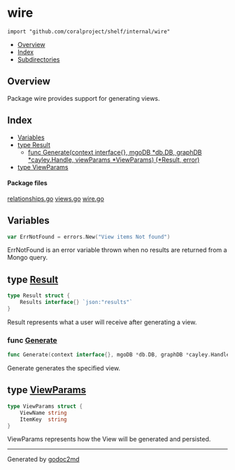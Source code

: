 

# wire
`import "github.com/coralproject/shelf/internal/wire"`

* [Overview](#pkg-overview)
* [Index](#pkg-index)
* [Subdirectories](#pkg-subdirectories)

## <a name="pkg-overview">Overview</a>
Package wire provides support for generating views.




## <a name="pkg-index">Index</a>
* [Variables](#pkg-variables)
* [type Result](#Result)
  * [func Generate(context interface{}, mgoDB *db.DB, graphDB *cayley.Handle, viewParams *ViewParams) (*Result, error)](#Generate)
* [type ViewParams](#ViewParams)


#### <a name="pkg-files">Package files</a>
[relationships.go](/src/github.com/coralproject/shelf/internal/wire/relationships.go) [views.go](/src/github.com/coralproject/shelf/internal/wire/views.go) [wire.go](/src/github.com/coralproject/shelf/internal/wire/wire.go) 



## <a name="pkg-variables">Variables</a>
``` go
var ErrNotFound = errors.New("View items Not found")
```
ErrNotFound is an error variable thrown when no results are returned from a Mongo query.




## <a name="Result">type</a> [Result](/src/target/wire.go?s=325:385#L4)
``` go
type Result struct {
    Results interface{} `json:"results"`
}
```
Result represents what a user will receive after generating a view.







### <a name="Generate">func</a> [Generate](/src/target/wire.go?s=822:935#L26)
``` go
func Generate(context interface{}, mgoDB *db.DB, graphDB *cayley.Handle, viewParams *ViewParams) (*Result, error)
```
Generate generates the specified view.





## <a name="ViewParams">type</a> [ViewParams](/src/target/wire.go?s=636:696#L18)
``` go
type ViewParams struct {
    ViewName string
    ItemKey  string
}
```
ViewParams represents how the View will be generated and persisted.














- - -
Generated by [godoc2md](http://godoc.org/github.com/davecheney/godoc2md)
